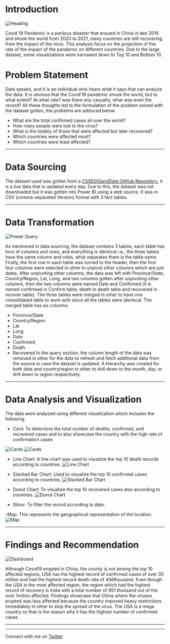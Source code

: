 # Introduction

![Heading](https://github.com/Mr-Art-coder/Covid19-Data-Analysis/blob/main/PANDEMIC.jpg)

Covid 19 Pandemic is a perilous disaster that ensued in China in late 2019 and shook the world from 2020 to 2021, many countries are still recovering from the impact of the virus. 
This analysis focus on the projection of the rate of the impact of the pandemic on different countries. Due to the large dataset, some visualizations were narrowed down to Top 10 and Bottom 10.

# Problem Statement

Data speaks, and it is an individual who hears what it says that can analyze the data. It is obvious that the Covid’19 pandemic shook the world, but to what extent? At what rate? was there any casualty, what was even the record? All these thoughts led to the formulation of the problem solved with the dataset gotten, the problems are adduced below.
- What are the total confirmed cases all over the world?
- How many people were lost to the virus?
- What is the totality of those that were affected but later recovered?
- Which countries were affected most?
- Which countries were least affected?
----

# Data Sourcing

The dataset used was gotten from a [CSSEGISandData GitHub Repository](https://github.com/CSSEGISandData/COVID-19/tree/master/csse_covid_19_data), it is a live data that is updated every day. Due to this, the dataset was not downloaded but it was gotten into Power BI using a web source. It was in CSV (comma-separated Version) format with 3 fact tables. 

----

# Data Transformation
![Power Query](https://github.com/Mr-Art-coder/Covid19-Data-Analysis/blob/main/Power%20Query.JPG)

As mentioned in data sourcing, the dataset contains 3 tables, each table has tons of columns and rows, and everything is identical i.e., the three tables have the same column and roles, what separates them is the table name. 
Firstly, the first row in each table was turned to the header, then the first four columns were selected in other to unpivot other columns which are just dates. After unpivoting other columns, the data was left with Province/State, Country/Region, Lat, Long, and two columns gotten after unpivoting other columns, then the two columns were named Date and Confirmed (it is named confirmed in Confirm table, death in death table and recovered in recover table).
The three tables were merged in other to have one consolidated table to work with since all the tables were identical. The merged table has six columns.
- Province/State
- Country/Region
- Lat
- Long
- Date
- Confirmed
- Death
- Recovered
In the query section, the column length of the data was removed in other for the data to refresh and fetch additional data from the source in case the dataset is updated.
A hierarchy was created for both date and country/region in other to drill down to the month, day, or drill down to region respectively.

----

# Data Analysis and Visualization
The data were analyzed using different visualization which includes the following.
- Card: To determine the total number of deaths, confirmed, and recovered cases and to also showcase the country with the high rate of confirmation cases

![Cards](https://github.com/Mr-Art-coder/Covid19-Data-Analysis/blob/main/Cards.JPG) ![Cards](https://github.com/Mr-Art-coder/Covid19-Data-Analysis/blob/main/Card%20Most%20Affected.JPG)

- Line Chart: A line chart was used to visualize the top 10 death records according to countries.
![Line Chart](https://github.com/Mr-Art-coder/Covid19-Data-Analysis/blob/main/Line%20Chart.JPG)

- Stacked Bar Chart: Used to visualize the top 10 confirmed cases according to countries.
 ![Stacked Bar Chart](https://github.com/Mr-Art-coder/Covid19-Data-Analysis/blob/main/Stacked%20Bar%20Chart.JPG)
 
- Donut Chart: To visualize the top 10 recovered cases also according to countries.
![Donut Chart](https://github.com/Mr-Art-coder/Covid19-Data-Analysis/blob/main/Donut%20Chart.JPG)

- Slicer: To filter the record according to date.

-Map: This represents the geographical representation of the location.
![Map](https://github.com/Mr-Art-coder/Covid19-Data-Analysis/blob/main/map.JPG)

----

# Findings and Recommendation
![Dashboard](https://github.com/Mr-Art-coder/Covid19-Data-Analysis/blob/main/Dashboard.JPG)

Although Covid19 erupted in China, the county is not among the top 10 affected regions, USA has the highest record of confirmed cases of over 30 million and had the highest record death rate of 456thousand.   Even though the USA is the most affected region, the region which had the highest record of recovery is India with a total number of 951 thousand out of the over 1milion affected.
Findings showcase that China where the viruses erupted was less affected because the country imposed heavy restrictions immediately in other to stop the spread of the virus. The USA is a mega country so that is the reason why it has the highest number of confirmed cases. 

----
----

Connect with me on [Twitter](https://twitter.com/Mr_Art_officia)





